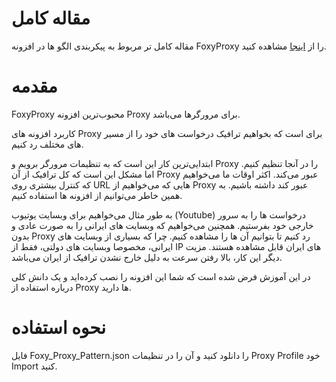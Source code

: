 <div dir=”rtl”>

# مقاله کامل

مقاله کامل تر مربوط به پیکربندی الگو ها در افزونه FoxyProxy را از [اینجا](https://heylinux.ir/foxyproxy-plugin-pattern/) مشاهده کنید.

# مقدمه

FoxyProxy محبوب‌ترین افزونه Proxy برای مرورگر‌ها می‌باشد.

کاربرد افزونه های Proxy برای است که بخواهیم ترافیک درخواست های خود را از مسیر های مختلف رد کنیم.

ابتدایی‌ترین کار این است که به تنظیمات مرورگر برویم و Proxy را در آنجا تنظیم کنیم. اما مشکل این است که کل ترافیک از آن Proxy عبور می‌کند. اکثر اوقات ما می‌خواهیم که کنترل بیشتری روی URL هایی که می‌خواهیم از Proxy عبور کند داشته باشیم. به همین خاطر می‌توانیم از افزونه ها استفاده کنیم.

به طور مثال می‌خواهیم برای وبسایت یوتیوب (Youtube) درخواست ها را به سرور خارجی خود بفرستیم. همچنین می‌خواهیم که وبسایت های ایرانی را به صورت عادی و بدون Proxy رد کنیم تا بتوانیم آن ها را مشاهده کنیم. چرا که بسیاری از وبسایت های ایرانی، مخصوصا وبسایت های دولتی، فقط از IP های ایران قابل مشاهده هستند. مزیت دیگر این کار، بالا رفتن سرعت به دلیل خارج نشدن ترافیک از ایران می‌باشد.

در این آموزش فرض شده است که شما این افزونه را نصب کرده‌اید و یک دانش کلی درباره استفاده از Proxy ها دارید.

# نحوه استفاده

فایل Foxy_Proxy_Pattern.json را دانلود کنید و آن را در تنظیمات Proxy Profile خود Import کنید.

</div>
